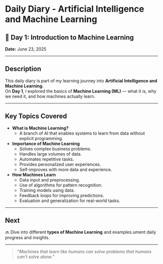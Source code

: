 # Daily Diary - Artificial Intelligence and Machine Learning

## 📅 Day 1: Introduction to Machine Learning  
**Date:** June 23, 2025

---

## Description
This daily diary is part of my learning journey into **Artificial Intelligence and Machine Learning**.  
On **Day 1**, I explored the basics of **Machine Learning (ML)** — what it is, why we need it, and how machines actually learn.

---

## Key Topics Covered
- **What is Machine Learning?**
  - A branch of AI that enables systems to learn from data without explicit programming.
- **Importance of Machine Learning**
  - Solves complex business problems.
  - Handles large volumes of data.
  - Automates repetitive tasks.
  - Provides personalized user experiences.
  - Self-improves with more data and experience.
- **How Machines Learn**
  - Data input and preprocessing.
  - Use of algorithms for pattern recognition.
  - Training models using data.
  - Feedback loops for improving predictions.
  - Evaluation and generalization for real-world tasks.

---

## Next

🔜 Dive into different **types of Machine Learning** and examples.ument daily progress and insights.

---

> *“Machines that learn like humans can solve problems that humans can’t solve alone.”*

